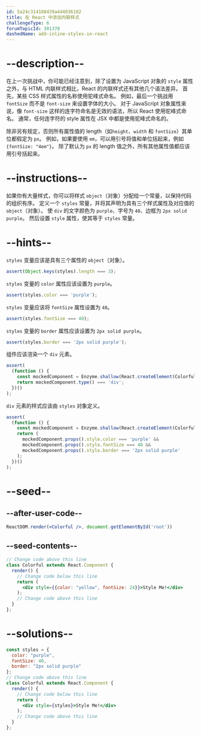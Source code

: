 ```yaml
---
id: 5a24c314108439a4d4036182
title: 在 React 中添加内联样式
challengeType: 6
forumTopicId: 301378
dashedName: add-inline-styles-in-react
---
```


# --description--

在上一次挑战中，你可能已经注意到，除了设置为 JavaScript 对象的 `style` 属性之外，与 HTML 内联样式相比，React 的内联样式还有其他几个语法差异。 首先，某些 CSS 样式属性的名称使用驼峰式命名。 例如，最后一个挑战用 `fontSize` 而不是 `font-size` 来设置字体的大小。 对于 JavaScript 对象属性来说，像 `font-size` 这样的连字符命名是无效的语法，所以 React 使用驼峰式命名。 通常，任何连字符的 style 属性在 JSX 中都是使用驼峰式命名的。

除非另有规定，否则所有属性值的 length（如`height`、`width` 和 `fontSize`）其单位都假定为 `px`。 例如，如果要使用 `em`，可以用引号将值和单位括起来，例如 `{fontSize: "4em"}`。 除了默认为 `px` 的 length 值之外，所有其他属性值都应该用引号括起来。

# --instructions--

如果你有大量样式，你可以将样式 `object`（对象）分配给一个常量，以保持代码的组织有序。 定义一个 `styles` 常量，并将其声明为具有三个样式属性及对应值的 `object`（对象）。 使 `div` 的文字颜色为 `purple`、字号为 `40`、边框为 `2px solid purple`。 然后设置 `style` 属性，使其等于 `styles` 常量。

# --hints--

`styles` 变量应该是具有三个属性的 `object`（对象）。

```js
assert(Object.keys(styles).length === 3);
```

`styles` 变量的 `color` 属性应该设置为 `purple`。

```js
assert(styles.color === 'purple');
```

`styles` 变量应该将 `fontSize` 属性设置为 `40`。

```js
assert(styles.fontSize === 40);
```

`styles` 变量的 `border` 属性应该设置为 `2px solid purple`。

```js
assert(styles.border === '2px solid purple');
```

组件应该渲染一个 `div` 元素。

```js
assert(
  (function () {
    const mockedComponent = Enzyme.shallow(React.createElement(Colorful));
    return mockedComponent.type() === 'div';
  })()
);
```

`div` 元素的样式应该由 `styles` 对象定义。

```js
assert(
  (function () {
    const mockedComponent = Enzyme.shallow(React.createElement(Colorful));
    return (
      mockedComponent.props().style.color === 'purple' &&
      mockedComponent.props().style.fontSize === 40 &&
      mockedComponent.props().style.border === '2px solid purple'
    );
  })()
);
```

# --seed--

## --after-user-code--

```jsx
ReactDOM.render(<Colorful />, document.getElementById('root'))
```

## --seed-contents--

```jsx
// Change code above this line
class Colorful extends React.Component {
  render() {
    // Change code below this line
    return (
      <div style={{color: "yellow", fontSize: 24}}>Style Me!</div>
    );
    // Change code above this line
  }
};
```

# --solutions--

```jsx
const styles = {
  color: "purple",
  fontSize: 40,
  border: "2px solid purple"
};
// Change code above this line
class Colorful extends React.Component {
  render() {
    // Change code below this line
    return (
      <div style={styles}>Style Me!</div>
    );
    // Change code above this line
  }
};
```
